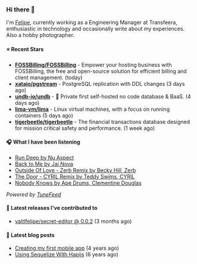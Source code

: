 ### Hi there 👋

I'm [Felipe](https://felipevm.com), currently working as a Engineering Manager at Transfeera, enthusiastic in technology and occasionally write about my experiences. Also a hobby photographer.

#### ⭐ Recent Stars
- **[FOSSBilling/FOSSBilling](https://github.com/FOSSBilling/FOSSBilling)** - Empower your hosting business with FOSSBilling, the free and open-source solution for efficient billing and client management. (today)
- **[xataio/pgstream](https://github.com/xataio/pgstream)** - PostgreSQL replication with DDL changes (3 days ago)
- **[undb-io/undb](https://github.com/undb-io/undb)** - 🚀 Private first self-hosted no code database &amp; BaaS. (4 days ago)
- **[lima-vm/lima](https://github.com/lima-vm/lima)** - Linux virtual machines, with a focus on running containers (5 days ago)
- **[tigerbeetle/tigerbeetle](https://github.com/tigerbeetle/tigerbeetle)** - The financial transactions database designed for mission critical safety and performance. (1 week ago)

#### 🎧 What I have been listening
- [Run Deep by Nu Aspect](https://open.spotify.com/track/4gBkrpJoPBZKY0T1gyJ4iU)
- [Back to Me by Jai Nova](https://open.spotify.com/track/2kQ58pBNieZ10whIYVuPr0)
- [Outside Of Love - Zerb Remix by Becky Hill, Zerb](https://open.spotify.com/track/7pO5CuNmPjoG2c27YWliB5)
- [The Door - CYRIL Remix by Teddy Swims, CYRIL](https://open.spotify.com/track/6VD3T09spn64tjPcBih64P)
- [Nobody Knows by Ape Drums, Clementine Douglas](https://open.spotify.com/track/3vF2wvLHg3QK1MwqeiUOUb)

_Powered by [TuneFeed](https://tunefeed.app?ref=valtlfelipe-gh-profile)_ 

#### 🚀 Latest releases I've contributed to


- [valtlfelipe/secret-editor @ 0.0.2](https://github.com/valtlfelipe/secret-editor/releases/tag/0.0.2) (3 months ago)

#### 📄 Latest blog posts
- [Creating my first mobile app](https://felipevm.com/posts/creating-my-first-mobile-app/) (4 years ago)
- [Using Sequelize With Hapijs](https://felipevm.com/posts/using-sequelize-with-hapijs/) (6 years ago)
